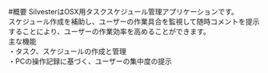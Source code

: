 #概要
SilvesterはOSX用タスクスケジュール管理アプリケーションです。  
スケジュール作成を補助し、ユーザーの作業具合を監視して随時コメントを提示することにより、ユーザーの作業効率を高めることができます。  
主な機能  
・タスク、スケジュールの作成と管理  
・PCの操作記録に基づく、ユーザーの集中度の提示  
